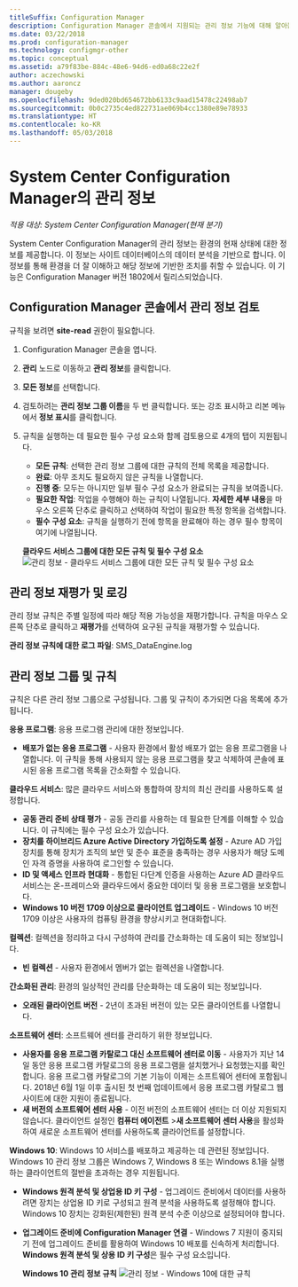 ```yaml
---
titleSuffix: Configuration Manager
description: Configuration Manager 콘솔에서 지원되는 관리 정보 기능에 대해 알아봅니다.
ms.date: 03/22/2018
ms.prod: configuration-manager
ms.technology: configmgr-other
ms.topic: conceptual
ms.assetid: a79f83be-884c-48e6-94d6-ed0a68c22e2f
author: aczechowski
ms.author: aaroncz
manager: dougeby
ms.openlocfilehash: 9ded020bd654672bb6133c9aad15478c22498ab7
ms.sourcegitcommit: 0b0c2735c4ed822731ae069b4cc1380e89e78933
ms.translationtype: HT
ms.contentlocale: ko-KR
ms.lasthandoff: 05/03/2018
---
```

# <a name="management-insights-in-system-center-configuration-manager"></a>System Center Configuration Manager의 관리 정보

*적용 대상: System Center Configuration Manager(현재 분기)*

System Center Configuration Manager의 관리 정보는 환경의 현재 상태에 대한 정보를 제공합니다. 이 정보는 사이트 데이터베이스의 데이터 분석을 기반으로 합니다. 이 정보를 통해 환경을 더 잘 이해하고 해당 정보에 기반한 조치를 취할 수 있습니다. 이 기능은 Configuration Manager 버전 1802에서 릴리스되었습니다. <!--1353967-->

## <a name="review-management-insights-in-the-configuration-manager-console"></a>Configuration Manager 콘솔에서 관리 정보 검토 
규칙을 보려면 **site-read** 권한이 필요합니다.

1. Configuration Manager 콘솔을 엽니다. 
2. **관리** 노드로 이동하고 **관리 정보**를 클릭합니다.
3. **모든 정보**를 선택합니다.
4. 검토하려는 **관리 정보 그룹 이름**을 두 번 클릭합니다. 또는 강조 표시하고 리본 메뉴에서 **정보 표시**를 클릭합니다. 
5. 규칙을 실행하는 데 필요한 필수 구성 요소와 함께 검토용으로 4개의 탭이 지원됩니다. 
    - **모든 규칙**: 선택한 관리 정보 그룹에 대한 규칙의 전체 목록을 제공합니다.
    - **완료**: 아무 조치도 필요하지 않은 규칙을 나열합니다. 
    - **진행 중**: 모두는 아니지만 일부 필수 구성 요소가 완료되는 규칙을 보여줍니다.
    - **필요한 작업**: 작업을 수행해야 하는 규칙이 나열됩니다. **자세한 세부 내용**을 마우스 오른쪽 단추로 클릭하고 선택하여 작업이 필요한 특정 항목을 검색합니다. 
    - **필수 구성 요소**: 규칙을 실행하기 전에 항목을 완료해야 하는 경우 필수 항목이 여기에 나열됩니다.   
    
    **클라우드 서비스 그룹에 대한 모든 규칙 및 필수 구성 요소** ![관리 정보 - 클라우드 서비스 그룹에 대한 모든 규칙 및 필수 구성 요소](./media/Management-insights-all-cloud-rules.png)

## <a name="management-insights-reevaluation-and-logging"></a>관리 정보 재평가 및 로깅
관리 정보 규칙은 주별 일정에 따라 해당 적용 가능성을 재평가합니다. 규칙을 마우스 오른쪽 단추로 클릭하고 **재평가**를 선택하여 요구된 규칙을 재평가할 수 있습니다.

**관리 정보 규칙에 대한 로그 파일**: SMS_DataEngine.log
## <a name="management-insights-groups-and-rules"></a>관리 정보 그룹 및 규칙
규칙은 다른 관리 정보 그룹으로 구성됩니다. 그룹 및 규칙이 추가되면 다음 목록에 추가됩니다.

**응용 프로그램**: 응용 프로그램 관리에 대한 정보입니다.

- **배포가 없는 응용 프로그램** - 사용자 환경에서 활성 배포가 없는 응용 프로그램을 나열합니다. 이 규칙을 통해 사용되지 않는 응용 프로그램을 찾고 삭제하여 콘솔에 표시된 응용 프로그램 목록을 간소화할 수 있습니다. 

**클라우드 서비스**: 많은 클라우드 서비스와 통합하여 장치의 최신 관리를 사용하도록 설정합니다. 
 - **공동 관리 준비 상태 평가** - 공동 관리를 사용하는 데 필요한 단계를 이해할 수 있습니다. 이 규칙에는 필수 구성 요소가 있습니다. 
 - **장치를 하이브리드 Azure Active Directory 가입하도록 설정** - Azure AD 가입 장치를 통해 장치가 조직의 보안 및 준수 표준을 충족하는 경우 사용자가 해당 도메인 자격 증명을 사용하여 로그인할 수 있습니다. 
 - **ID 및 액세스 인프라 현대화** - 통합된 다단계 인증을 사용하는 Azure AD 클라우드 서비스는 온-프레미스와 클라우드에서 중요한 데이터 및 응용 프로그램을 보호합니다. 
 - **Windows 10 버전 1709 이상으로 클라이언트 업그레이드** - Windows 10 버전 1709 이상은 사용자의 컴퓨팅 환경을 향상시키고 현대화합니다. 


**컬렉션**: 컬렉션을 정리하고 다시 구성하여 관리를 간소화하는 데 도움이 되는 정보입니다.
   - **빈 컬렉션** - 사용자 환경에서 멤버가 없는 컬렉션을 나열합니다. 

**간소화된 관리**: 환경의 일상적인 관리를 단순화하는 데 도움이 되는 정보입니다. 
   - **오래된 클라이언트 버전** - 2년이 초과된 버전이 있는 모든 클라이언트를 나열합니다. 

**소프트웨어 센터**: 소프트웨어 센터를 관리하기 위한 정보입니다. 
   - **사용자를 응용 프로그램 카탈로그 대신 소프트웨어 센터로 이동** - 사용자가 지난 14일 동안 응용 프로그램 카탈로그의 응용 프로그램을 설치했거나 요청했는지를 확인합니다. 응용 프로그램 카탈로그의 기본 기능이 이제는 소프트웨어 센터에 포함됩니다. 2018년 6월 1일 이후 출시된 첫 번째 업데이트에서 응용 프로그램 카탈로그 웹 사이트에 대한 지원이 종료됩니다.
   - **새 버전의 소프트웨어 센터 사용** - 이전 버전의 소프트웨어 센터는 더 이상 지원되지 않습니다. 클라이언트 설정인 **컴퓨터 에이전트** >**새 소프트웨어 센터 사용**을 활성화하여 새로운 소프트웨어 센터를 사용하도록 클라이언트를 설정합니다.

**Windows 10**: Windows 10 서비스를 배포하고 제공하는 데 관련된 정보입니다. Windows 10 관리 정보 그룹은 Windows 7, Windows 8 또는 Windows 8.1을 실행하는 클라이언트의 절반을 초과하는 경우 지원됩니다.
   - **Windows 원격 분석 및 상업용 ID 키 구성** - 업그레이드 준비에서 데이터를 사용하려면 장치는 상업용 ID 키로 구성되고 원격 분석을 사용하도록 설정해야 합니다. Windows 10 장치는 강화된(제한된) 원격 분석 수준 이상으로 설정되어야 합니다.
   - **업그레이드 준비에 Configuration Manager 연결** - Windows 7 지원이 중지되기 전에 업그레이드 준비를 활용하여 Windows 10 배포를 신속하게 처리합니다. **Windows 원격 분석 및 상용 ID 키 구성**은 필수 구성 요소입니다.

     **Windows 10 관리 정보 규칙**
    ![관리 정보 - Windows 10에 대한 규칙](./media/Windows-10-insights-group.png)
    
